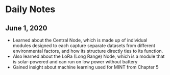 # Daily Notes 
## June 1, 2020
- Learned about the Central Node, which is made up of individual modules designed to each capture separate datasets from different environmental factors, and how its structure directly ties to its function.
- Also learned about the LoRa (Long Range) Node, which is a module that is solar-powered and can run on low power without battery
- Gained insight about machine learning used for MINT from Chapter 5
